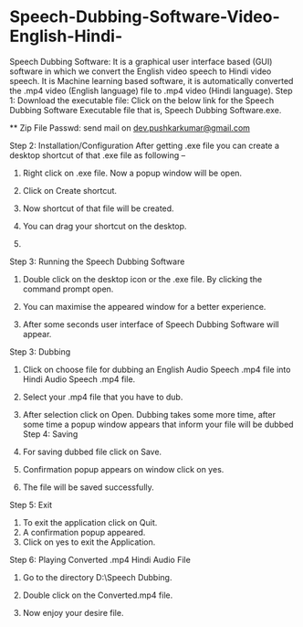 # Speech-Dubbing-Software-Video-English-Hindi-
Speech Dubbing Software: It is a graphical user interface based (GUI) software in which we convert the English video speech to Hindi video speech. It is Machine learning based software, it is automatically converted the .mp4 video (English language) file to .mp4 video (Hindi language).
Step 1: 
Download the executable file:
Click on the below link for the Speech Dubbing Software Executable file that is,
Speech Dubbing Software.exe.



**
Zip File Passwd: send mail on dev.pushkarkumar@gmail.com



Step 2: 
Installation/Configuration
After getting .exe file you can create a desktop shortcut of that .exe file as following –


1.	Right click on .exe file. Now a popup window will be open.
2.	Click on Create shortcut.

3.	Now shortcut of that file will be created.

	
4.	You can drag your shortcut on the desktop.
5.	
Step 3:
Running the Speech Dubbing Software 
	
1)	Double click on the desktop icon or the .exe file. By clicking the command prompt open.



2)	You can maximise the appeared window for a better experience.


3)	After some seconds user interface of Speech Dubbing Software will appear.

Step 3:
Dubbing
	
1)	Click on choose file for dubbing an English Audio Speech .mp4 file into Hindi Audio Speech .mp4 file.


2)	Select your .mp4 file that you have to dub.


3)	After selection click on Open. Dubbing takes some more time, after some time a popup window appears that inform your file will be dubbed
Step 4:
Saving
1)	For saving dubbed file click on Save.

2)	Confirmation popup appears on window click on yes.
3)	The file will be saved successfully.
 

Step 5:
Exit
	
1)	To exit the application click on Quit.
2)	A confirmation popup appeared.
3)	Click on yes to exit the Application.



Step 6:
Playing Converted .mp4 Hindi Audio File

1)	Go to the directory D:\Speech Dubbing.



2)	Double click on the Converted.mp4 file.
3)	Now enjoy your desire file.
